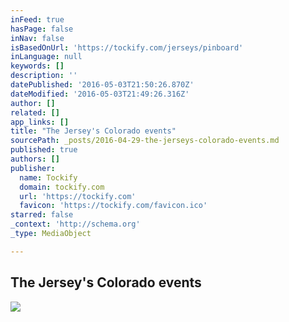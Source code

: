 ```yaml
---
inFeed: true
hasPage: false
inNav: false
isBasedOnUrl: 'https://tockify.com/jerseys/pinboard'
inLanguage: null
keywords: []
description: ''
datePublished: '2016-05-03T21:50:26.870Z'
dateModified: '2016-05-03T21:49:26.316Z'
author: []
related: []
app_links: []
title: "The Jersey's Colorado events"
sourcePath: _posts/2016-04-29-the-jerseys-colorado-events.md
published: true
authors: []
publisher:
  name: Tockify
  domain: tockify.com
  url: 'https://tockify.com'
  favicon: 'https://tockify.com/favicon.ico'
starred: false
_context: 'http://schema.org'
_type: MediaObject

---
```

<article style=""><h1>The Jersey's Colorado events</h1></article>

![](https://the-grid-user-content.s3-us-west-2.amazonaws.com/7bc4fa99-9b19-4c6a-9963-5c0164f4159b.jpg)